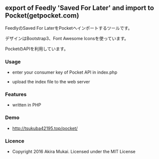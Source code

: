 ## export of Feedly 'Saved For Later' and import to Pocket(getpocket.com)

FeedlyのSaved For LaterをPocketへインポートするツールです。

デザインはBootstrap3、Font Awesome Iconsを使っています。

PocketのAPIを利用しています。


### Usage

  - enter your consumer key of Pocket API in index.php

  - upload the index file to the web server


### Features

  - written in PHP


### Demo

  - http://tsukuba42195.top/pocket/


### Licence

  - Copyright 2016 Akira Mukai. Licensed under the MIT License
